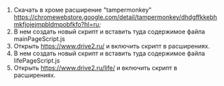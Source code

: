 1. Скачать в хроме расширение "tampermonkey" https://chromewebstore.google.com/detail/tampermonkey/dhdgffkkebhmkfjojejmpbldmpobfkfo?hl=ru;
2. В нем создать новый скрипт и вставить туда содержимое файла mainPageScript.js
3. Открыть https://www.drive2.ru/ и включить скрипт в расширениях.
4. В нем создать новый скрипт и вставить туда содержимое файла lifePageScript.js
5. Открыть https://www.drive2.ru/life/ и включить скрипт в расширениях.
